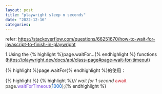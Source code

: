 ```yaml
---
layout: post
title: "playwright sleep n seconds"
date: "2022-12-16"
categories: 
---
```

<p>refer: <a href="https://stackoverflow.com/questions/66251670/how-to-wait-for-javascript-to-finish-in-playwright">https://stackoverflow.com/questions/66251670/how-to-wait-for-javascript-to-finish-in-playwright</a></p>

<p>1.Using the {% highlight %}page.waitFor...{% endhighlight %} functions&nbsp; (<a href="https://playwright.dev/docs/api/class-page#page-wait-for-timeout">https://playwright.dev/docs/api/class-page#page-wait-for-timeout</a>)</p>

<p>{% highlight %}page.waitFor{% endhighlight %}的使用：</p>

{% highlight %}
{% highlight %}<span style="color:#393a34"><em>// wait for 1 second</em>
</span><span style="color:#393a34"><span style="color:#cf222e">await</span> page<span style="color:#393a34">.</span><span style="color:#8250df">waitForTimeout</span><span style="color:#393a34">(</span><span style="color:#005cc5">1000</span><span style="color:#393a34">)</span><span style="color:#393a34">;</span></span>{% endhighlight %}

<p>&nbsp;</p>

<p>&nbsp;</p>

